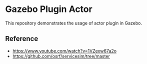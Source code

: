 # Gazebo Plugin Actor

This repository demonstrates the usage of actor plugin in Gazebo.  

## Reference

- https://www.youtube.com/watch?v=1VZexw67a2o
- https://github.com/osrf/servicesim/tree/master
